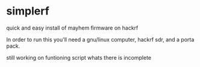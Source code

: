 # simplerf

quick and easy install of mayhem firmware on hackrf

In order to run this you'll need a gnu/linux computer, hackrf sdr, and a porta pack.

still working on funtioning script whats there is incomplete
